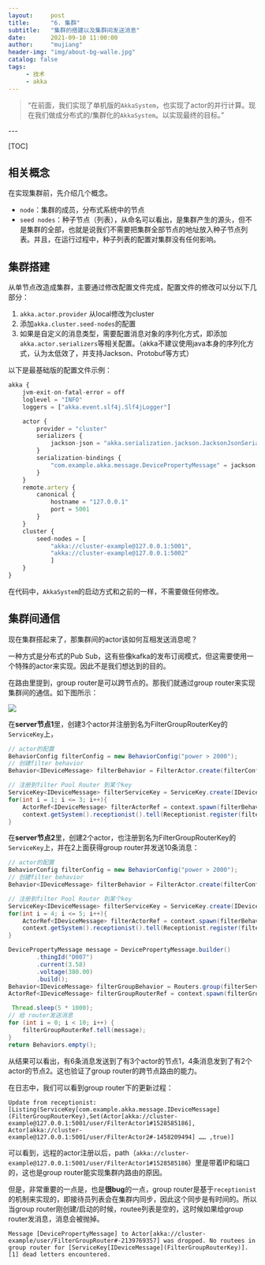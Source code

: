```yaml
--- 
layout:     post
title:      "6. 集群"
subtitle:   "集群的搭建以及集群间发送消息"
date:       2021-09-10 11:00:00
author:     "mujiang"
header-img: "img/about-bg-walle.jpg"
catalog: false
tags:
     - 技术
     - akka   
---
```


> “在前面，我们实现了单机版的`AkkaSystem`，也实现了actor的并行计算。现在我们做成分布式的/集群化的`AkkaSystem`。以实现最终的目标。”

<p id = "build"></p>
---

[TOC]

## 相关概念

在实现集群前，先介绍几个概念。


* `node`：集群的成员，分布式系统中的节点
* `seed nodes`：种子节点（列表），从命名可以看出，是集群产生的源头，但不是集群的全部，也就是说我们不需要把集群全部节点的地址放入种子节点列表。并且，在运行过程中，种子列表的配置对集群没有任何影响。


## 集群搭建

从单节点改造成集群，主要通过修改配置文件完成，配置文件的修改可以分以下几部分：

1. `akka.actor.provider` 从local修改为cluster
2. 添加`akka.cluster.seed-nodes`的配置
3. 如果是自定义的消息类型，需要配置消息对象的序列化方式，即添加`akka.actor.serializers`等相关配置。（akka不建议使用java本身的序列化方式，认为太低效了，并支持Jackson、Protobuf等方式）

以下是最基础版的配置文件示例：


```js
akka {
    jvm-exit-on-fatal-error = off
    loglevel = "INFO"
    loggers = ["akka.event.slf4j.Slf4jLogger"]

    actor {
        provider = "cluster"
        serializers {
            jackson-json = "akka.serialization.jackson.JacksonJsonSerializer"
        }
        serialization-bindings {
            "com.example.akka.message.DevicePropertyMessage" = jackson-json
        }
    }
    remote.artery {
        canonical {
            hostname = "127.0.0.1"
            port = 5001
        }
    }
    cluster {
        seed-nodes = [
            "akka://cluster-example@127.0.0.1:5001",
            "akka://cluster-example@127.0.0.1:5002"
            ]
    }
}
```


在代码中，`AkkaSystem`的启动方式和之前的一样，不需要做任何修改。



## 集群间通信

现在集群搭起来了，那集群间的actor该如何互相发送消息呢？

一种方式是分布式的Pub Sub，这有些像kafka的发布订阅模式，但这需要使用一个特殊的actor来实现。因此不是我们想达到的目的。

在路由里提到，group router是可以跨节点的。那我们就通过group router来实现集群间的通信。如下图所示：

![](https://i.loli.net/2021/09/10/PYyEF4VNdutLMx9.jpg)



在**server节点1**里，创建3个actor并注册到名为FilterGroupRouterKey的`ServiceKey`上，

```java
// actor的配置
BehaviorConfig filterConfig = new BehaviorConfig("power > 2000");
// 创建filter behavior
Behavior<IDeviceMessage> filterBehavior = FilterActor.create(filterConfig, null);

// 注册到filter Pool Router 到某个key
ServiceKey<IDeviceMessage> filterServiceKey = ServiceKey.create(IDeviceMessage.class, "FilterGroupRouterKey");
for(int i = 1; i <= 3; i++){
    ActorRef<IDeviceMessage> filterActorRef = context.spawn(filterBehavior, "FilterActor" + i);
    context.getSystem().receptionist().tell(Receptionist.register(filterServiceKey, filterActorRef.narrow()));
}
```

在**server节点2**里，创建2个actor，也注册到名为FilterGroupRouterKey的`ServiceKey`上，并在2上面获得group router并发送10条消息：


```java
// actor的配置
BehaviorConfig filterConfig = new BehaviorConfig("power > 2000");
// 创建filter behavior
Behavior<IDeviceMessage> filterBehavior = FilterActor.create(filterConfig, null);

// 注册到filter Pool Router 到某个key
ServiceKey<IDeviceMessage> filterServiceKey = ServiceKey.create(IDeviceMessage.class, "FilterGroupRouterKey");
for(int i = 4; i <= 5; i++){
    ActorRef<IDeviceMessage> filterActorRef = context.spawn(filterBehavior, "FilterActor" + i);
    context.getSystem().receptionist().tell(Receptionist.register(filterServiceKey, filterActorRef.narrow()));
}

DevicePropertyMessage message = DevicePropertyMessage.builder()
        .thingId("D007")
        .current(3.58)
        .voltage(380.00)
        .build();
Behavior<IDeviceMessage> filterGroupBehavior = Routers.group(filterServiceKey).withRoundRobinRouting();
ActorRef<IDeviceMessage> filterGroupRouterRef = context.spawn(filterGroupBehavior, "FilterGroupRouter");

 Thread.sleep(5 * 1000);
// 给 router发送消息
for (int i = 0; i < 10; i++) {
    filterGroupRouterRef.tell(message);
}
return Behaviors.empty();
```

从结果可以看出，有6条消息发送到了有3个actor的节点1，4条消息发到了有2个actor的节点2。这也验证了group router的跨节点路由的能力。

在日志中，我们可以看到group router下的更新过程：


```log
Update from receptionist: [Listing(ServiceKey[com.example.akka.message.IDeviceMessage](FilterGroupRouterKey),Set(Actor[akka://cluster-example@127.0.0.1:5001/user/FilterActor1#1528585186], Actor[akka://cluster-example@127.0.0.1:5001/user/FilterActor2#-1458209494] …… ,true)]
```

可以看到，远程的actor注册以后，path（`akka://cluster-example@127.0.0.1:5001/user/FilterActor1#1528585186`）里是带着IP和端口的，这也是group router能实现集群内路由的原因。

但是，非常重要的一点是，也是**很bug**的一点，group router是基于`receptionist`的机制来实现的，即接待员列表会在集群内同步，因此这个同步是有时间的。所以当group router刚创建/启动的时候，routee列表是空的，这时候如果给group router发消息，消息会被抛掉。

```log
Message [DevicePropertyMessage] to Actor[akka://cluster-example/user/FilterGroupRouter#-2139769357] was dropped. No routees in group router for [ServiceKey[IDeviceMessage](FilterGroupRouterKey)]. [1] dead letters encountered.
```



